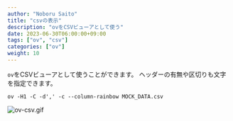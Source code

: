 ```yaml
---
author: "Noboru Saito"
title: "csvの表示"
description: "ovをCSVビューアとして使う"
date: 2023-06-30T06:00:00+09:00
tags: ["ov", "csv"]
categories: ["ov"]
weight: 10
---
```


`ov`をCSVビューアとして使うことができます。
ヘッダーの有無や区切りも文字を指定できます。

```console
ov -H1 -C -d',' -c --column-rainbow MOCK_DATA.csv
```

![ov-csv.gif](/ov/ov-csv.gif)
